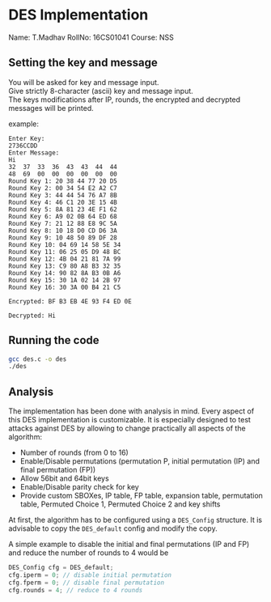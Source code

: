 # DES Implementation

Name: T.Madhav
RollNo: 16CS01041
Course: NSS

## Setting the key and message

You will be asked for key and message input.  
Give strictly 8-character (ascii) key and message input.  
The keys modifications after IP, rounds, the encrypted and decrypted messages will be printed.  

example:
```
Enter Key:
2736CCDD
Enter Message:
Hi
32  37  33  36  43  43  44  44
48  69  00  00  00  00  00  00
Round Key 1: 20 38 44 77 20 D5
Round Key 2: 00 34 54 E2 A2 C7
Round Key 3: 44 44 54 76 A7 8B
Round Key 4: 46 C1 20 3E 15 4B
Round Key 5: 8A 81 23 4E F1 62
Round Key 6: A9 02 0B 64 ED 68
Round Key 7: 21 12 88 E8 9C 5A
Round Key 8: 10 18 D0 CD D6 3A
Round Key 9: 10 48 50 89 DF 28
Round Key 10: 04 69 14 58 5E 34
Round Key 11: 06 25 05 D9 48 BC
Round Key 12: 4B 04 21 81 7A 99
Round Key 13: C9 80 A8 B3 32 35
Round Key 14: 90 82 8A B3 0B A6
Round Key 15: 30 1A 02 14 2B 97
Round Key 16: 30 3A 00 B4 21 C5

Encrypted: BF B3 EB 4E 93 F4 ED 0E

Decrypted: Hi
```

## Running the code

```bash
gcc des.c -o des
./des
```
## Analysis

The implementation has been done with analysis in mind. Every aspect of this DES implementation is customizable. It is especially designed to test attacks against DES by allowing to change practically all aspects of the algorithm:
* Number of rounds (from 0 to 16)
* Enable/Disable permutations (permutation P, initial permutation (IP) and final permutation (FP))
* Allow 56bit and 64bit keys
* Enable/Disable parity check for key
* Provide custom SBOXes, IP table, FP table, expansion table, permutation table, Permuted Choice 1, Permuted Choice 2 and key shifts

At first, the algorithm has to be configured using a ```DES_Config``` structure. It is advisable to copy the ```DES_default``` config and modify the copy. 

A simple example to disable the initial and final permutations (IP and FP) and reduce the number of rounds to 4 would be
```C
DES_Config cfg = DES_default;
cfg.iperm = 0; // disable initial permutation
cfg.fperm = 0; // disable final permutation
cfg.rounds = 4; // reduce to 4 rounds
```